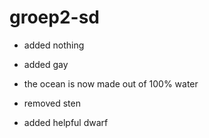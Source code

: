 # groep2-sd

- added nothing
- added gay 
- the ocean is now made out of 100% water


- removed sten 
- added helpful dwarf